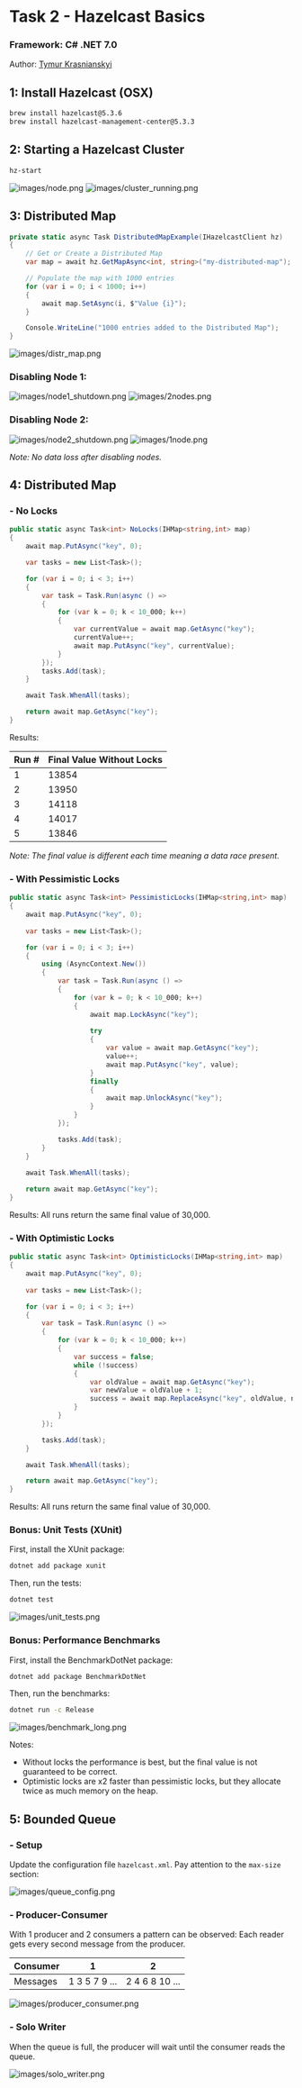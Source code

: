 # Task 2 - Hazelcast Basics
### Framework: C# .NET 7.0

Author: [Tymur Krasnianskyi](https://github.com/trlumph/)

## 1: Install Hazelcast (OSX)
```bash
brew install hazelcast@5.3.6
brew install hazelcast-management-center@5.3.3
```

## 2: Starting a Hazelcast Cluster
```bash
hz-start
```
![images/node.png](images/node.png)
![images/cluster_running.png](images/cluster_running.png)

## 3: Distributed Map
```csharp
private static async Task DistributedMapExample(IHazelcastClient hz)
{
    // Get or Create a Distributed Map
    var map = await hz.GetMapAsync<int, string>("my-distributed-map");

    // Populate the map with 1000 entries
    for (var i = 0; i < 1000; i++)
    {
        await map.SetAsync(i, $"Value {i}");
    }

    Console.WriteLine("1000 entries added to the Distributed Map");
}
```
![images/distr_map.png](images/distr_map.png)
### Disabling Node 1:

![images/node1_shutdown.png](images/node1_shutdown.png)
![images/2nodes.png](images/2nodes.png)
### Disabling Node 2:

![images/node2_shutdown.png](images/node2_shutdown.png)
![images/1node.png](images/1node.png)

*Note: No data loss after disabling nodes.*

## 4: Distributed Map
### - No Locks
```csharp
public static async Task<int> NoLocks(IHMap<string,int> map)
{
    await map.PutAsync("key", 0);

    var tasks = new List<Task>();

    for (var i = 0; i < 3; i++)
    {
        var task = Task.Run(async () =>
        {
            for (var k = 0; k < 10_000; k++)
            {
                var currentValue = await map.GetAsync("key");
                currentValue++;
                await map.PutAsync("key", currentValue);
            }
        });
        tasks.Add(task);
    }

    await Task.WhenAll(tasks);

    return await map.GetAsync("key");
}
```
Results:  

| Run # | Final Value Without Locks |
|-------|---------------------------|
| 1     | 13854                     |
| 2     | 13950                     |
| 3     | 14118                     |
| 4     | 14017                     |
| 5     | 13846                     |

*Note: The final value is different each time meaning a data race present.*

### - With Pessimistic Locks
```csharp
public static async Task<int> PessimisticLocks(IHMap<string,int> map)
{
    await map.PutAsync("key", 0);
    
    var tasks = new List<Task>();

    for (var i = 0; i < 3; i++)
    {
        using (AsyncContext.New())
        {
            var task = Task.Run(async () =>
            {
                for (var k = 0; k < 10_000; k++)
                {
                    await map.LockAsync("key");
                    
                    try
                    {
                        var value = await map.GetAsync("key");
                        value++;
                        await map.PutAsync("key", value);
                    }
                    finally
                    {
                        await map.UnlockAsync("key");
                    }
                }
            });

            tasks.Add(task);
        }
    }
    
    await Task.WhenAll(tasks);        

    return await map.GetAsync("key");
}
```
Results: All runs return the same final value of 30,000.

### - With Optimistic Locks
```csharp
public static async Task<int> OptimisticLocks(IHMap<string,int> map)
{
    await map.PutAsync("key", 0);
    
    var tasks = new List<Task>();

    for (var i = 0; i < 3; i++)
    {
        var task = Task.Run(async () =>
        {
            for (var k = 0; k < 10_000; k++)
            {
                var success = false;
                while (!success)
                {
                    var oldValue = await map.GetAsync("key");
                    var newValue = oldValue + 1;
                    success = await map.ReplaceAsync("key", oldValue, newValue);
                }
            }
        });

        tasks.Add(task);
    }

    await Task.WhenAll(tasks);        

    return await map.GetAsync("key");
}
```
Results: All runs return the same final value of 30,000.

### Bonus: Unit Tests (XUnit)
First, install the XUnit package:
```bash
dotnet add package xunit
```
Then, run the tests:
```bash
dotnet test
```

![images/unit_tests.png](images/unit_tests.png)

### Bonus: Performance Benchmarks
First, install the BenchmarkDotNet package:
```bash
dotnet add package BenchmarkDotNet
```
Then, run the benchmarks:
```bash
dotnet run -c Release
```

![images/benchmark_long.png](images/benchmark_long.png)

Notes:
- Without locks the performance is best, but the final value is not guaranteed to be correct.
- Optimistic locks are x2 faster than pessimistic locks, but they allocate twice as much memory on the heap.

## 5: Bounded Queue
### - Setup
Update the configuration file `hazelcast.xml`.
Pay attention to the `max-size` section:

![images/queue_config.png](images/queue_config.png)

### - Producer-Consumer
With 1 producer and 2 consumers a pattern can be observed:
Each reader gets every second message from the producer.


| Consumer | 1             | 2              |
|----------|---------------|----------------|
| Messages | 1 3 5 7 9 ... | 2 4 6 8 10 ... |


![images/producer_consumer.png](images/producer_consumer.png)

### - Solo Writer
When the queue is full, the producer will wait until the consumer reads the queue.

![images/solo_writer.png](images/solo_writer.png)

